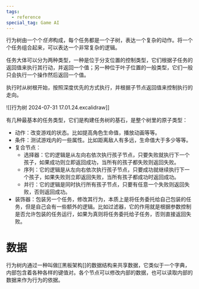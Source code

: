 ```yaml
---
tags:
  - reference
special_tag: Game AI
---
```

行为树由一个个*任务*构成，每个任务都是一个子树，表达一个复杂的动作。将一个个任务组合起来，可以表达一个非常复杂的逻辑。

任务大体可以分为两种类型，一种是位于分支位置的控制类型，它们根据子任务的返回值来执行其行动，并返回一个值；另一种位于叶子位置的一般类型，它们一般只会执行一个操作然后返回一个值。

执行时从树根开始，按照深度优先的方式执行，并根据子节点返回值来控制执行的走向。

![[行为树 2024-07-31 17.01.24.excalidraw]]

有几种最基本的任务类型，它们是构建任务树的基石，是整个树里的原子类型：
- 动作：改变游戏的状态。比如提高角色生命值，播放动画等等。
- 条件：测试游戏内的一些属性。比如距离敌人有多远，生命值大于多少等等。
- 复合节点：
	- 选择器：它的逻辑是从左向右依次执行孩子节点，只要失败就执行下一个孩子，如果成功则立即返回成功，当所有的孩子都失败则返回失败。
	- 序列：它的逻辑是从左向右依次执行孩子节点，只要成功就继续执行下一个孩子，如果失败则立即返回失败，当所有孩子都成功时返回成功。
	- 并行：它的逻辑是同时执行所有孩子节点，只要有任意一个失败则返回失败，否则返回成功。
- 装饰器：包装另一个任务，修改其行为，本质上是将任务委托给自己包装的任务，但是自己会有一些额外的逻辑。比如过滤器，它的作用就是根据参数控制是否允许包装的任务运行，如果为真则将任务委托给子任务，否则直接返回失败。

# 数据

行为树内通过一种叫做[[黑板架构]]的数据结构来共享数据，它类似于一个字典，内部包含着各种各样的键值对。各个节点可以修改内部的数据，也可以读取内部的数据来作为行为的依据。